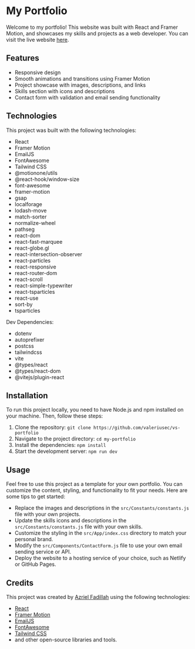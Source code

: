 # My Portfolio

Welcome to my portfolio! This website was built with React and Framer Motion, and showcases my skills and projects as a web developer. You can visit the live website [here](https://vs-portfolio.pages.dev/).

## Features

- Responsive design
- Smooth animations and transitions using Framer Motion
- Project showcase with images, descriptions, and links
- Skills section with icons and descriptions
- Contact form with validation and email sending functionality

## Technologies

This project was built with the following technologies:

- React
- Framer Motion
- EmailJS
- FontAwesome
- Tailwind CSS
- @motionone/utils
- @react-hook/window-size
- font-awesome
- framer-motion
- gsap
- localforage
- lodash-move
- match-sorter
- normalize-wheel
- pathseg
- react-dom
- react-fast-marquee
- react-globe.gl
- react-intersection-observer
- react-particles
- react-responsive
- react-router-dom
- react-scroll
- react-simple-typewriter
- react-tsparticles
- react-use
- sort-by
- tsparticles

Dev Dependencies:
- dotenv
- autoprefixer
- postcss
- tailwindcss
- vite
- @types/react
- @types/react-dom
- @vitejs/plugin-react

## Installation

To run this project locally, you need to have Node.js and npm installed on your machine. Then, follow these steps:

1. Clone the repository: `git clone https://github.com/valeriusec/vs-portfolio`
2. Navigate to the project directory: `cd my-portfolio`
3. Install the dependencies: `npm install`
4. Start the development server: `npm run dev`

## Usage

Feel free to use this project as a template for your own portfolio. You can customize the content, styling, and functionality to fit your needs. Here are some tips to get started:

- Replace the images and descriptions in the `src/Constants/constants.js` file with your own projects.
- Update the skills icons and descriptions in the `src/Constants/constants.js` file with your own skills.
- Customize the styling in the `src/App/index.css` directory to match your personal brand.
- Modify the `src/Components/ContactForm.js` file to use your own email sending service or API.
- Deploy the website to a hosting service of your choice, such as Netlify or GitHub Pages.

## Credits

This project was created by [Azriel Fadillah](https://github.com/Azazrill) using the following technologies:

- [React](https://reactjs.org/)
- [Framer Motion](https://www.framer.com/motion/)
- [EmailJS](https://www.emailjs.com/)
- [FontAwesome](https://fontawesome.com/)
- [Tailwind CSS](https://tailwindcss.com/)
- and other open-source libraries and tools.


